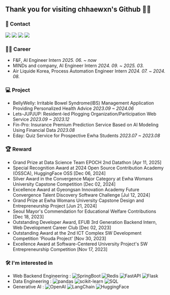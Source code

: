 ## Thank you for visiting chhaewxn's Github 🥰🍀
### 🌿 Contact 
<p>
<a href="https://github.com/chhaewxn"><img src="https://img.shields.io/badge/Github-181717?style=flat-square&logo=Github&logoColor=white"/></a>
<a href="https://velog.io/@chhaewxn"><img src="https://img.shields.io/badge/Velog-20C997?style=flat-square&logo=Velog&logoColor=white"/></a>
<a href="mailto:chaewon1019@ewhain.net"><img src="https://img.shields.io/badge/Gmail-D14836?style=flat-square&logo=Gmail&logoColor=white"/></a>
<a href="https://www.linkedin.com/in/chaewon-song-319371276/"><img src="https://img.shields.io/badge/LinkedIn-blue?style=flat-square&logo=Linkedin&logoColor=white)"/></a>
</p>

### 👩‍💻 Career
- F&F, AI Engineer Intern *2025. 06. ~ now* 
- MINDs and company, AI Engineer Intern *2024. 09. ~ 2025. 03.*
- Air Liquide Korea, Process Automation Engineer Intern *2024. 07. ~ 2024. 08.*
  
### 💻 Project
- BellyWelly: Irritable Bowel Syndrome(IBS) Management Application Providing Personalized Health Advice *2023.09 ~ 2024.06*
- Lets-JUPJUP: Resident-led Plogging Organization/Participation Web Service *2023.09 ~ 2023.12*
- Fin-Pro: Insurance Premium Prediction Service Based on AI Modeling Using Financial Data *2023.08*
- Eday: Quiz Service for Prospective Ewha Students *2023.07 ~ 2023.08*

### 🏆 Reward
- Grand Prize at Data Science Team EPOCH 2nd Datathon [Apr 11, 2025]
- Special Recognition Award at 2024 Open Source Contribution Academy (OSSCA), HuggingFace OSS [Dec 06, 2024]
- Silver Award in the Convergence Major Category at Ewha Womans University Capstone Competition [Dec 02, 2024]
- Excellence Award at Gyeongsan Innovation Academy Future Convergence Talent Discovery Software Challenge [Jul 12, 2024]
- Grand Prize at Ewha Womans University Capstone Design and Entrepreneurship Project [Jun 21, 2024]
- Seoul Mayor's Commendation for Educational Welfare Contributions [Dec 18, 2023]
- Outstanding Developer Award, EFUB 3rd Generation Backend Intern, Web Development Career Club [Dec 02, 2023]
- Outstanding Award at the 2nd ICT Complex SW Development Competition 'Piouda Project' [Nov 30, 2023]
- Excellence Award at Software-Centered University Project's SW Entrepreneurship Competition [Nov 17, 2023]
  
### 🛠 I'm interested in
- Web Backend Engineering :
![SpringBoot](https://img.shields.io/badge/SpringBoot-6DB33F?style=flat-square&logo=SpringBoot&logoColor=white)
![Redis](https://img.shields.io/badge/Redis-FF4438?style=flat-square&logo=Redis&logoColor=white)
![FastAPI](https://img.shields.io/badge/FastAPI-009688?style=flat-square&logo=FastAPI&logoColor=white)
![Flask](https://img.shields.io/badge/Flask-000000?style=flat-square&logo=Flask&logoColor=white)
- Data Engineering :
![pandas](https://img.shields.io/badge/pandas-150458?style=flat-square&logo=pandas&logoColor=white)
![scikit-learn](https://img.shields.io/badge/scikit--learn-F7931E?style=flat-square&logo=scikit-learn&logoColor=white)
![SQL](https://img.shields.io/badge/SQL-4479A1?style=flat-square&logo=MySQL&logoColor=white)
- Generative AI :
![OpenAI](https://img.shields.io/badge/OpenAI-412991?style=flat-square&logo=OpenAI&logoColor=white)
![LangChain](https://img.shields.io/badge/LangChain-1C3C3C?style=flat-square&logo=LangChain&logoColor=white)
![HuggingFace](https://img.shields.io/badge/HuggingFace-FFD21E?style=flat-square&logo=HuggingFace&logoColor=white)
